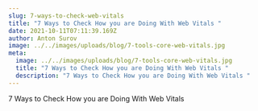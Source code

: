 ```yaml
---
slug: 7-ways-to-check-web-vitals
title: "7 Ways to Check How you are Doing With Web Vitals "
date: 2021-10-11T07:11:39.169Z
author: Anton Surov
image: ../../images/uploads/blog/7-tools-core-web-vitals.jpg
meta:
  image: ../../images/uploads/blog/7-tools-core-web-vitals.jpg
  title: "7 Ways to Check How you are Doing With Web Vitals "
  description: "7 Ways to Check How you are Doing With Web Vitals "
---
```

7 Ways to Check How you are Doing With Web Vitals 